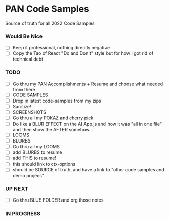 # PAN Code Samples

Source of truth for all 2022 Code Samples

### Would Be Nice

- [ ] Keep it professional, nothing directly negative  
- [ ] Copy the Tao of React "Do and Don't" style but for how I got rid of technical debt  

### TODO

- [ ] Go thru my PAN Accomplishments + Resume and choose what needed from there  
- [ ] CODE SAMPLES  
- [ ] Drop in latest code-samples from my zips  
- [ ] Sanitize!  
- [ ] SCREENSHOTS  
- [ ] Go thru all my POKAZ and cherry pick  
- [ ] Do like a BLUR EFFECT on the AI App.js and how it was "all in one file" and then show the AFTER somehow...  
- [ ] LOOMS  
- [ ] BLURBS  
- [ ] Go thru all my LOOMS  
- [ ] add BLURBS to resume  
- [ ] add THIS to resume!  
- [ ] this should link to ctx-options  
- [ ] should be SOURCE of truth, and have a link to "other code samples and demo projecs"  

### UP NEXT

- [ ] Go thru BLUE FOLDER and org those notes  

### IN PROGRESS



